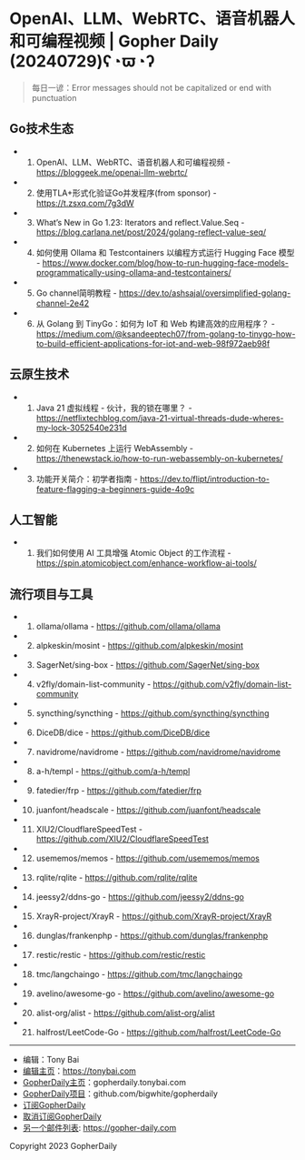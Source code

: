 # OpenAI、LLM、WebRTC、语音机器人和可编程视频 | Gopher Daily (20240729)ʕ◔ϖ◔ʔ

>每日一谚：Error messages should not be capitalized or end with punctuation

## Go技术生态


- 1. OpenAI、LLM、WebRTC、语音机器人和可编程视频 - https://bloggeek.me/openai-llm-webrtc/

- 2. 使用TLA+形式化验证Go并发程序(from sponsor) - https://t.zsxq.com/7g3dW

- 3. What’s New in Go 1.23: Iterators and reflect.Value.Seq - https://blog.carlana.net/post/2024/golang-reflect-value-seq/

- 4. 如何使用 Ollama 和 Testcontainers 以编程方式运行 Hugging Face 模型 - https://www.docker.com/blog/how-to-run-hugging-face-models-programmatically-using-ollama-and-testcontainers/

- 5. Go channel简明教程 - https://dev.to/ashsajal/oversimplified-golang-channel-2e42

- 6. 从 Golang 到 TinyGo：如何为 IoT 和 Web 构建高效的应用程序？ - https://medium.com/@ksandeeptech07/from-golang-to-tinygo-how-to-build-efficient-applications-for-iot-and-web-98f972aeb98f


## 云原生技术


- 1. Java 21 虚拟线程 - 伙计，我的锁在哪里？ - https://netflixtechblog.com/java-21-virtual-threads-dude-wheres-my-lock-3052540e231d

- 2. 如何在 Kubernetes 上运行 WebAssembly - https://thenewstack.io/how-to-run-webassembly-on-kubernetes/

- 3. 功能开关简介：初学者指南 - https://dev.to/flipt/introduction-to-feature-flagging-a-beginners-guide-4o9c


## 人工智能


- 1. 我们如何使用 AI 工具增强 Atomic Object 的工作流程 - https://spin.atomicobject.com/enhance-workflow-ai-tools/


## 流行项目与工具


- 1. ollama/ollama - https://github.com/ollama/ollama

- 2. alpkeskin/mosint - https://github.com/alpkeskin/mosint

- 3. SagerNet/sing-box - https://github.com/SagerNet/sing-box

- 4. v2fly/domain-list-community - https://github.com/v2fly/domain-list-community

- 5. syncthing/syncthing - https://github.com/syncthing/syncthing

- 6. DiceDB/dice - https://github.com/DiceDB/dice

- 7. navidrome/navidrome - https://github.com/navidrome/navidrome

- 8. a-h/templ - https://github.com/a-h/templ

- 9. fatedier/frp - https://github.com/fatedier/frp

- 10. juanfont/headscale - https://github.com/juanfont/headscale

- 11. XIU2/CloudflareSpeedTest - https://github.com/XIU2/CloudflareSpeedTest

- 12. usememos/memos - https://github.com/usememos/memos

- 13. rqlite/rqlite - https://github.com/rqlite/rqlite

- 14. jeessy2/ddns-go - https://github.com/jeessy2/ddns-go

- 15. XrayR-project/XrayR - https://github.com/XrayR-project/XrayR

- 16. dunglas/frankenphp - https://github.com/dunglas/frankenphp

- 17. restic/restic - https://github.com/restic/restic

- 18. tmc/langchaingo - https://github.com/tmc/langchaingo

- 19. avelino/awesome-go - https://github.com/avelino/awesome-go

- 20. alist-org/alist - https://github.com/alist-org/alist

- 21. halfrost/LeetCode-Go - https://github.com/halfrost/LeetCode-Go


----

- 编辑：Tony Bai
- [编辑主页](https://tonybai.com)：https://tonybai.com
- [GopherDaily主页](https://gopherdaily.tonybai.com)：gopherdaily.tonybai.com
- [GopherDaily项目](https://github.com/bigwhite/gopherdaily)：github.com/bigwhite/gopherdaily
- [订阅GopherDaily](https://gopherdaily.tonybai.com/subscribe)
- [取消订阅GopherDaily](https://gopherdaily.tonybai.com/unsubscribe)
- [另一个邮件列表](https://gopher-daily.com): https://gopher-daily.com

Copyright 2023 GopherDaily
